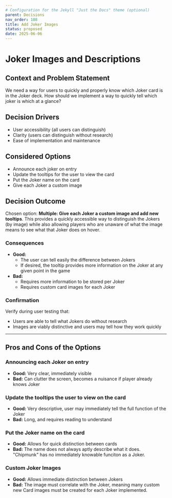 ```yaml
---
# Configuration for the Jekyll "Just the Docs" theme (optional)
parent: Decisions
nav_order: 108
title: Add Joker Images
status: proposed
date: 2025-06-06
---
```


# Joker Images and Descriptions

## Context and Problem Statement

We need a way for users to quickly and properly know which Joker card is in the Joker deck. How should we implement a way to quickly tell which joker is which at a glance?

## Decision Drivers

- User accessibility (all users can distinguish)
- Clarity (users can distinguish without research)
- Ease of implementation and maintenance

## Considered Options

- Announce each joker on entry
- Update the tooltips for the user to view the card
- Put the Joker name on the card
- Give each Joker a custom image

## Decision Outcome

Chosen option: **Multiple: Give each Joker a custom image and add new tooltips**. This provides a quickly accessible way to distinguish the Jokers (by image) while also allowing players who are unaware of what the image means to see what that Joker does on hover.

### Consequences

- **Good:**  
  - The user can tell easily the difference between Jokers
  - If desired, the tooltip provides more information on the Joker at any given point in the game
- **Bad:**
  - Requires more information to be stored per Joker
  - Requires custom card images for each Joker

### Confirmation

Verify during user testing that:
- Users are able to tell what Jokers do without research
- Images are viably distinctive and users may tell how they work quickly

---

## Pros and Cons of the Options

### Announcing each Joker on entry

- **Good:** Very clear, immediately visible
- **Bad:** Can clutter the screen, becomes a nuisance if player already knows Joker

### Update the tooltips the user to view on the card

- **Good:** Very descriptive, user may immediately tell the full function of the Joker
- **Bad:** Long, and requires reading to understand

### Put the Joker name on the card

- **Good:** Allows for quick distinction between cards
- **Bad:** The name does not always aptly describe what it does. "Chipmunk" has no immediately knowable funciton as a Joker.

### Custom Joker Images

- **Good:** Allows immediate distinction between Jokers
- **Bad:** The image must correlate with the Joker, meaning many custom new Card images must be created for each Joker implemented.